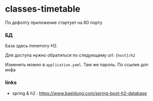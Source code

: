 # classes-timetable

По дефолту приложение стартует на 80 порту

### БД
База здесь inmemory H2.

Для доступа нужно обратиться по следующему url:
```{host}/h2```

Изменить можно в ```application.yaml```. Там же пароль.
По ссылке доп инфа
### links 
- spring & h2 : https://www.baeldung.com/spring-boot-h2-database